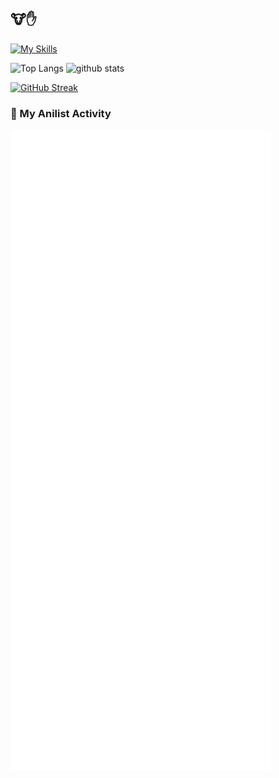 ## 🐮✋

[![My Skills](https://skillicons.dev/icons?i=blender,py,raspberrypi,remix,rust,swift,unity,apple&theme=dark)](https://skillicons.dev)

<p align="left"> 
  <img alt="Top Langs" height="150px" src="https://github-readme-stats-seven-eta-79.vercel.app/api/top-langs/?username=metolone-xyz&layout=compact&hide=makefile,javascript,html,css,llvm&theme=tokyonight&count_private=true" />
  <img alt="github stats" height="150px" src="https://github-readme-stats-seven-eta-79.vercel.app/api?username=metolone-xyz&show_icons=true&theme=tokyonight&count_private=true" />
</p>

[![GitHub Streak](http://github-readme-streak-stats.herokuapp.com?user=metolone-xyz&theme=tokyonight&border_radius=5&date_format=n%2Fj%5B%2FY%5D)](https://git.io/streak-stats)

### 🌸 My Anilist Activity

![My Anilist Activity](./anilist-activity.svg)
